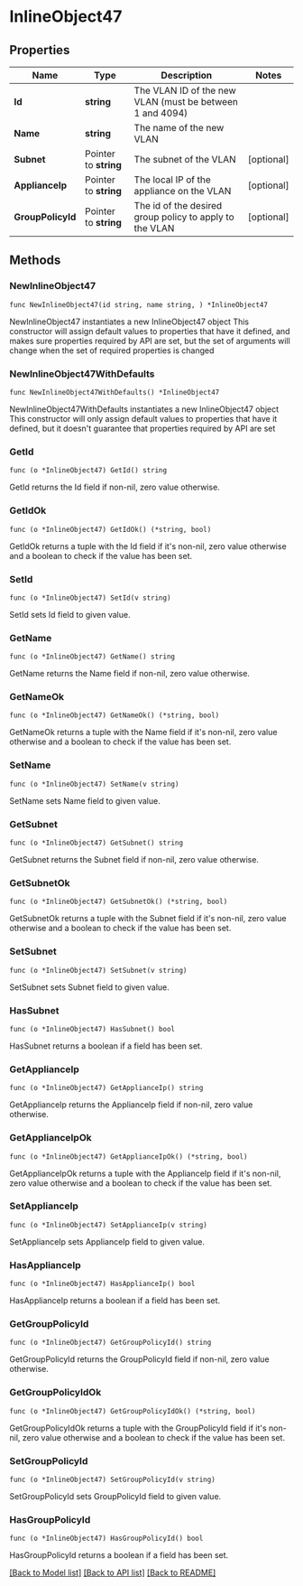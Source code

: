 # InlineObject47

## Properties

Name | Type | Description | Notes
------------ | ------------- | ------------- | -------------
**Id** | **string** | The VLAN ID of the new VLAN (must be between 1 and 4094) | 
**Name** | **string** | The name of the new VLAN | 
**Subnet** | Pointer to **string** | The subnet of the VLAN | [optional] 
**ApplianceIp** | Pointer to **string** | The local IP of the appliance on the VLAN | [optional] 
**GroupPolicyId** | Pointer to **string** | The id of the desired group policy to apply to the VLAN | [optional] 

## Methods

### NewInlineObject47

`func NewInlineObject47(id string, name string, ) *InlineObject47`

NewInlineObject47 instantiates a new InlineObject47 object
This constructor will assign default values to properties that have it defined,
and makes sure properties required by API are set, but the set of arguments
will change when the set of required properties is changed

### NewInlineObject47WithDefaults

`func NewInlineObject47WithDefaults() *InlineObject47`

NewInlineObject47WithDefaults instantiates a new InlineObject47 object
This constructor will only assign default values to properties that have it defined,
but it doesn't guarantee that properties required by API are set

### GetId

`func (o *InlineObject47) GetId() string`

GetId returns the Id field if non-nil, zero value otherwise.

### GetIdOk

`func (o *InlineObject47) GetIdOk() (*string, bool)`

GetIdOk returns a tuple with the Id field if it's non-nil, zero value otherwise
and a boolean to check if the value has been set.

### SetId

`func (o *InlineObject47) SetId(v string)`

SetId sets Id field to given value.


### GetName

`func (o *InlineObject47) GetName() string`

GetName returns the Name field if non-nil, zero value otherwise.

### GetNameOk

`func (o *InlineObject47) GetNameOk() (*string, bool)`

GetNameOk returns a tuple with the Name field if it's non-nil, zero value otherwise
and a boolean to check if the value has been set.

### SetName

`func (o *InlineObject47) SetName(v string)`

SetName sets Name field to given value.


### GetSubnet

`func (o *InlineObject47) GetSubnet() string`

GetSubnet returns the Subnet field if non-nil, zero value otherwise.

### GetSubnetOk

`func (o *InlineObject47) GetSubnetOk() (*string, bool)`

GetSubnetOk returns a tuple with the Subnet field if it's non-nil, zero value otherwise
and a boolean to check if the value has been set.

### SetSubnet

`func (o *InlineObject47) SetSubnet(v string)`

SetSubnet sets Subnet field to given value.

### HasSubnet

`func (o *InlineObject47) HasSubnet() bool`

HasSubnet returns a boolean if a field has been set.

### GetApplianceIp

`func (o *InlineObject47) GetApplianceIp() string`

GetApplianceIp returns the ApplianceIp field if non-nil, zero value otherwise.

### GetApplianceIpOk

`func (o *InlineObject47) GetApplianceIpOk() (*string, bool)`

GetApplianceIpOk returns a tuple with the ApplianceIp field if it's non-nil, zero value otherwise
and a boolean to check if the value has been set.

### SetApplianceIp

`func (o *InlineObject47) SetApplianceIp(v string)`

SetApplianceIp sets ApplianceIp field to given value.

### HasApplianceIp

`func (o *InlineObject47) HasApplianceIp() bool`

HasApplianceIp returns a boolean if a field has been set.

### GetGroupPolicyId

`func (o *InlineObject47) GetGroupPolicyId() string`

GetGroupPolicyId returns the GroupPolicyId field if non-nil, zero value otherwise.

### GetGroupPolicyIdOk

`func (o *InlineObject47) GetGroupPolicyIdOk() (*string, bool)`

GetGroupPolicyIdOk returns a tuple with the GroupPolicyId field if it's non-nil, zero value otherwise
and a boolean to check if the value has been set.

### SetGroupPolicyId

`func (o *InlineObject47) SetGroupPolicyId(v string)`

SetGroupPolicyId sets GroupPolicyId field to given value.

### HasGroupPolicyId

`func (o *InlineObject47) HasGroupPolicyId() bool`

HasGroupPolicyId returns a boolean if a field has been set.


[[Back to Model list]](../README.md#documentation-for-models) [[Back to API list]](../README.md#documentation-for-api-endpoints) [[Back to README]](../README.md)


